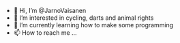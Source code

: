 - 👋 Hi, I’m @JarnoVaisanen
- 👀 I’m interested in cycling, darts and animal rights
- 🌱 I’m currently learning how to make some programming
- 📫 How to reach me ...

<!---
JarnoVaisanen/JarnoVaisanen is a ✨ special ✨ repository because its `README.md` (this file) appears on your GitHub profile.
You can click the Preview link to take a look at your changes.
--->
